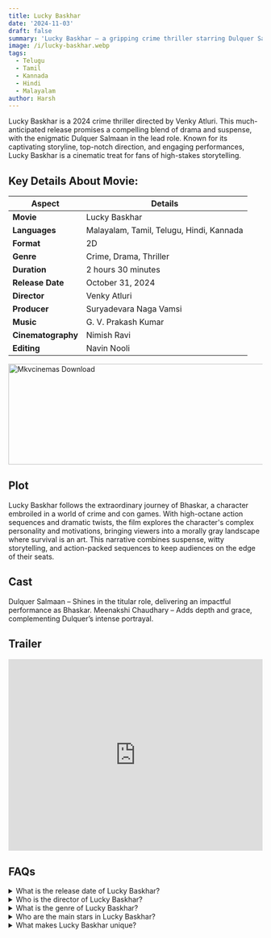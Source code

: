 ```yaml
---
title: Lucky Baskhar
date: '2024-11-03'
draft: false
summary: 'Lucky Baskhar – a gripping crime thriller starring Dulquer Salmaan. Directed by Venky Atluri, it’s a thrilling journey of survival and deception.'
image: /i/lucky-baskhar.webp
tags:
  - Telugu
  - Tamil
  - Kannada
  - Hindi
  - Malayalam
author: Harsh
---
```


Lucky Baskhar is a 2024 crime thriller directed by Venky Atluri. This much-anticipated release promises a compelling blend of drama and suspense, with the enigmatic Dulquer Salmaan in the lead role. Known for its captivating storyline, top-notch direction, and engaging performances, Lucky Baskhar is a cinematic treat for fans of high-stakes storytelling.

## Key Details About Movie:

| Aspect             | Details                                  |
| ------------------ | ---------------------------------------- |
| **Movie**          | Lucky Baskhar                            |
| **Languages**      | Malayalam, Tamil, Telugu, Hindi, Kannada |
| **Format**         | 2D                                       |
| **Genre**          | Crime, Drama, Thriller                   |
| **Duration**       | 2 hours 30 minutes                       |
| **Release Date**   | October 31, 2024                         |
| **Director**       | Venky Atluri                             |
| **Producer**       | Suryadevara Naga Vamsi                   |
| **Music**          | G. V. Prakash Kumar                      |
| **Cinematography** | Nimish Ravi                              |
| **Editing**        | Navin Nooli                              |

<a href="https://www.profitablecpmrate.com/zht8552qct?key=dd3a0d3c76c4f58956dd24d2605f1413">
  <img src="/mkvcinemas-btn.webp" alt="Mkvcinemas Download" width="600" height="200" loading="lazy">
</a>

## Plot

Lucky Baskhar follows the extraordinary journey of Bhaskar, a character embroiled in a world of crime and con games. With high-octane action sequences and dramatic twists, the film explores the character's complex personality and motivations, bringing viewers into a morally gray landscape where survival is an art. This narrative combines suspense, witty storytelling, and action-packed sequences to keep audiences on the edge of their seats.

## Cast

Dulquer Salmaan – Shines in the titular role, delivering an impactful performance as Bhaskar.
Meenakshi Chaudhary – Adds depth and grace, complementing Dulquer’s intense portrayal.

## Trailer

<iframe width="100%" height="380" src="https://www.youtube.com/embed/FonKx5wvuHI" title={title} frameborder="0" allow="accelerometer; autoplay; clipboard-write; encrypted-media; gyroscope; picture-in-picture; web-share" referrerpolicy="strict-origin-when-cross-origin" allowfullscreen loading="lazy"></iframe>

## FAQs

<details>
  <summary>What is the release date of Lucky Baskhar?</summary>
  <p>It was released on October 31, 2024.</p>
</details>

<details>
  <summary>Who is the director of Lucky Baskhar?</summary>
  <p>The film was directed by Venky Atluri.</p>
</details>

<details>
  <summary>What is the genre of Lucky Baskhar?</summary>
  <p>It’s a crime thriller with elements of drama.</p>
</details>

<details>
  <summary>Who are the main stars in Lucky Baskhar?</summary>
  <p>The film stars Dulquer Salmaan and Meenakshi Chaudhary.</p>
</details>

<details>
  <summary>What makes Lucky Baskhar unique?</summary>
  <p>Its intriguing storyline, remarkable performances, and strong direction make it stand out among crime thrillers.</p>
</details>
